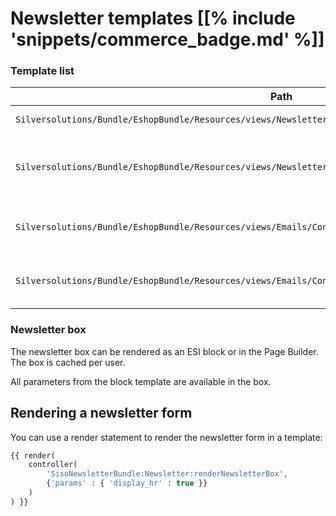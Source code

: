 # Newsletter templates [[% include 'snippets/commerce_badge.md' %]]

### Template list

|Path|Description|
|--- |--- |
|`Silversolutions/Bundle/EshopBundle/Resources/views/Newsletter/newsletter_box.html.twig`|Renders [the newsletter box](#newsletter-box).|
|`Silversolutions/Bundle/EshopBundle/Resources/views/Newsletter/newsletter_message.html.twig`|Renders a simple page with success/error messages after a user subscribes/unsubscribes to or from newsletter|
|`Silversolutions/Bundle/EshopBundle/Resources/views/Emails/ConfirmationMail_SubscribeNewsletter.html.twig`|HTML confirmation email that is sent to the user in the double opt-in process|
|`Silversolutions/Bundle/EshopBundle/Resources/views/Emails/ConfirmationMail_SubscribeNewsletter.txt.twig`|Text confirmation email that is sent to the user in the double opt-in process|

### Newsletter box

The newsletter box can be rendered as an ESI block or in the Page Builder. 
The box is cached per user.

All parameters from the block template are available in the box.

## Rendering a newsletter form

You can use a render statement to render the newsletter form in a template:

``` php
{{ render(
    controller(
        'SisoNewsletterBundle:Newsletter:renderNewsletterBox',
        {'params' : { 'display_hr' : true }}
    )
) }}
```
